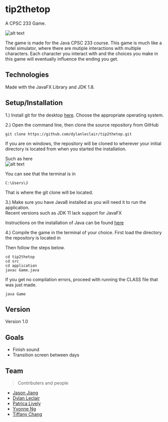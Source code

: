 # tip2thetop

A CPSC 233 Game.

![alt text](https://i.gyazo.com/4b5af3497bd1368397a3707dd0598e5c.png)

The game is made for the Java CPSC 233 course. This game is much like a hotel simulator, where there are mutiple interactions
with multiple characters. Each character you interact with and the choices you make in this game will eventually influence
the ending you get.

## Technologies
Made with the JavaFX Library and JDK 1.8.

## Setup/Installation

1.) Install git for the desktop [here](https://git-scm.com/downloads). Choose the appropriate operating system.

2.) Open the command line, then clone the source repository from GitHub

```
git clone https://github.com/dylanleclair/tip2thetop.git
```

If you are on windows, the repository will be cloned to wherever your initial directory is located from when you started the installation.

Such as here<br/>
![alt text](https://i.gyazo.com/2bbea0d516534f8e15f4eb27b055a2af.png)

You can see that the terminal is in 
```
C:\Users\J
```
That is where the git clone will be located.

3.) Make sure you have Java8 installed as you will need it to run the application.<br/> Recent versions such as JDK 11 lack support
for JavaFX

Instructions on the installation of Java can be found [here](https://www.java.com/en/download/help/download_options.xml)

4.) Compile the game in the terminal of your choice. First load the directory the repository is located in

Then follow the steps below.
```
cd tip2thetop
cd src
cd application
javac Game.java
```

If you get no compilation errors, proceed with running the CLASS file that was just made.

```
java Game
```
## Version
Version 1.0

## Goals
- Finish sound
- Transition screen between days

## Team
>Contributers and people

- [Jason Jiang](https://github.com/jjiaang)
- [Dylan Leclair](https://github.com/dylanleclair)
- [Patrica Lively](https://github.com/lively15)
- [Yvonne Ng](https://github.com/ng-yvonne)
- [Tiffany Chang](https://github.com/tiffany-TIFF)
